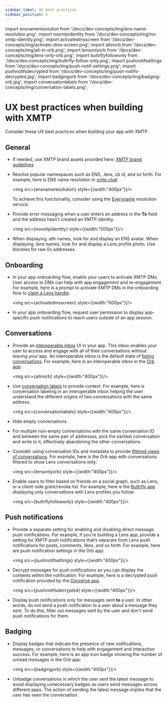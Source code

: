 ```yaml
---
sidebar_label: UX best practices
sidebar_position: 5
---
```

import ensnameresolution from '/docs/dev-concepts/img/ens-name-resolution.png';
import noxmtpidentity from '/docs/dev-concepts/img/no-xmtp-identity.png';
import activatedmsscreen from '/docs/dev-concepts/img/activate-dms-screen.png';
import allinorb from '/docs/dev-concepts/img/all-in-orb.png';
import lensonlyorb from '/docs/dev-concepts/img/lens-only-orb.png';
import buttrflyfollowonly from '/docs/dev-concepts/img/buttrfly-follow-only.png';
import pushnotifsettings from '/docs/dev-concepts/img/push-notif-settings.png';
import pushnotifsdecrypted from '/docs/dev-concepts/img/push-notifs-decrypted.jpg';
import badgingorb from '/docs/dev-concepts/img/badging-orb.jpg';
import conversationlabels from '/docs/dev-concepts/img/conversation-labels.png';

# UX best practices when building with XMTP

Consider these UX best practices when building your app with XMTP.


## General

- If needed, use XMTP brand assets provided here: [XMTP brand guidelines](https://github.com/xmtp/brand)

- Resolve popular namespaces such as ENS, .lens, cb id, and so forth. For example, here is ENS name resolution in [xmtp.chat](https://xmtp.chat/):

  <img src={ensnameresolution} style={{width:"400px"}}/>

  To achieve this functionality, consider using the [Everyname](https://www.everyname.xyz/) resolution service. 

- Provide error messaging when a user enters an address in the **To** field and the address hasn't created an XMTP identity.

  <img src={noxmtpidentity} style={{width:"500px"}}/>

- When displaying .eth names, look for and display an ENS avatar. When displaying .lens names, look for and display a Lens profile photo. Use blockies for raw 0x addresses.


## Onboarding

- In your app onboarding flow, enable your users to activate XMTP DMs. User access to DMs can help with app engagement and re-engagement. For example, here is a prompt to activate XMTP DMs in the onboarding flow to [claim a Lens handle](https://claim.lens.xyz/):

  <img src={activatedmsscreen} style={{width:"600px"}}/>

- In your app onboarding flow, request user permission to display app-specific push notifications to reach users outside of an app session.


## Conversations

- Provide an [interoperable inbox](/docs/dev-concepts/interoperable-inbox) UI in your app. This inbox enables your user to access and engage with all of their conversations without leaving your app. An interoperable inbox is the default state of [listing conversations](/docs/client-sdk/javascript/tutorials/quickstart#conversations). For example, here is an interoperable inbox in the [Orb app](https://orb.ac/):

  <img src={allinorb} style={{width:"400px"}}/>

- Use [conversation labels](/docs/client-sdk/javascript/tutorials/label-conversations) to provide context. For example, here is conversation labeling in an interoperable inbox helping the user understand the different origins of two conversations with the same address.

    <img src={conversationlabels} style={{width:"400px"}}/>

- Hide empty conversations.

- For multiple non-empty conversations with the same conversation ID and between the same pair of addresses, pick the earliest conversation and write to it, effectively abandoning the other conversations.

- Consider using conversation IDs and metadata to provide [filtered views of conversations](/docs/client-sdk/javascript/tutorials/filter-conversations). For example, here is the Orb app with conversations filtered to show Lens conversations only:

    <img src={lensonlyorb} style={{width:"400px"}}/>

- Enable users to filter based on friends on a social graph, such as Lens, or a client-side grant/revoke list. For example, here is the [Buttrfly app](https://buttrfly.app/) displaying only conversations with Lens profiles you follow:

    <img src={buttrflyfollowonly} style={{width:"400px"}}/>

## Push notifications

- Provide a separate setting for enabling and disabling direct message push notifications. For example, if you’re building a Lens app, provide a setting for XMTP push notifications that’s separate from Lens push notifications for posts, comments, likes, and so forth. For example, here are push notification settings in the Orb app:

    <img src={pushnotifsettings} style={{width:"400px"}}/>

- Decrypt messages for push notifications so you can display the contents within the notification. For example, here is a decrypted push notification provided by the [Converse app](https://getconverse.app/).

    <img src={pushnotifsdecrypted} style={{width:"400px"}}/>

- Display push notifications only for messages sent **to** a user. In other words, do not send a push notification to a user about a message they sent. To do this, filter out messages sent by the user and don't send push notifications for them.


## Badging

- Display badges that indicate the presence of new notifications, messages, or conversations to help with engagement and interaction success. For example, here is an app icon badge showing the number of unread messages in the Orb app:

    <img src={badgingorb} style={{width:"400px"}}/>

- Unbadge conversations in which the user sent the latest message to avoid displaying unnecessary badges as users send messages across different apps. The action of sending the latest message implies that the user has seen the conversation.
